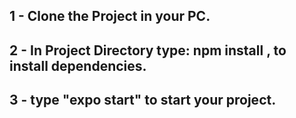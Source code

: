  ## 1 - Clone the Project in your PC.
 ## 2 - In Project Directory type: npm install , to install dependencies.
 ## 3 - type "expo start" to start your project.
